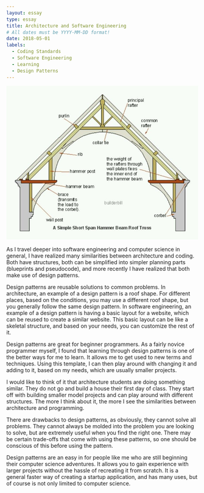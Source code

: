 ```yaml
---
layout: essay
type: essay
title: Architecture and Software Engineering
# All dates must be YYYY-MM-DD format!
date: 2018-05-01
labels:
  - Coding Standards
  - Software Engineering
  - Learning
  - Design Patterns
---
```


<img class="ui medium left floated image" src="../images/roof.jpg">

As I travel deeper into software engineering and computer science in general, I have realized many similarities between architecture and coding.  Both have structures, both can be simplified into simpler planning parts (blueprints and pseudocode), and more recently I have realized that both make use of design patterns.

Design patterns are reusable solutions to common problems.  In architecture, an example of a design pattern is a roof shape.  For different places, based on the conditions, you may use a different roof shape, but you generally follow the same design pattern.  In software engineering, an example of a design pattern is having a basic layout for a website, which can be reused to create a similar website.  This basic layout can be like a skeletal structure, and based on your needs, you can customize the rest of it.  

Design patterns are great for beginner programmers.  As a fairly novice programmer myself, I found that learning through design patterns is one of the better ways for me to learn. It allows me to get used to new terms and techniques.  Using this template, I can then play around with changing it and adding to it, based on my needs, which are usually smaller projects.

I would like to think of it that architecture students are doing something similar.  They do not go and build a house their first day of class.  They start off with building smaller model projects and can play around with different structures.  The more I think about it, the more I see the similarities between architecture and programming.

There are drawbacks to design patterns, as obviously, they cannot solve all problems.  They cannot always be molded into the problem you are looking to solve, but are extremely useful when you find the right one.  There may be certain trade-offs that come with using these patterns, so one should be conscious of this before using the pattern.

Design patterns are an easy in for people like me who are still beginning their computer science adventures.  It allows you to gain experience with larger projects without the hassle of recreating it from scratch.  It is a general faster way of creating a startup application, and has many uses, but of course is not only limited to computer science.
